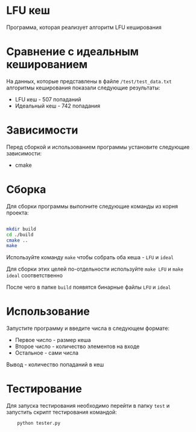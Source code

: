 # LFU кеш

Программа, которая реализует алгоритм LFU кеширования

# Сравнение с идеальным кешированием

На данных, которые представлены в файле `/test/test_data.txt` алгоритмы кеширования показали следующие результаты:

+ LFU кеш - 507 попаданий
+ Идеальный кеш - 742 попадания

# Зависимости
Перед сборкой и использованием программы установите следующие зависимости:
+ cmake

# Сборка

Для сборки программы выполните следующие команды из корня проекта:

``` bash

mkdir build
cd ./build
cmake ..
make

```

Используйте команду `make` чтобы собрать оба кеша - `LFU` и `ideal`

Для сборки этих целей по-отдельности используйте `make LFU` и `make ideal` соответственно

После чего в папке `build` появятся бинарные файлы `LFU` и `ideal`

# Использование

Запустите программу и введите числа в следующем формате:
+ Первое число - размер кеша
+ Второе число - количество элементов на входе
+ Остальное - сами числа

Вывод - количество попаданий в кеш

# Тестирование

Для запуска тестирования необходимо перейти в папку `test` и запустить скрипт тестирования командой:

``` bash
    python tester.py
```